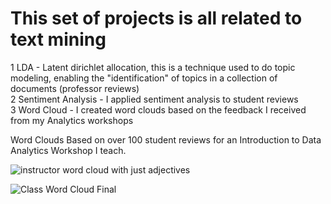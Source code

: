 # This set of projects is all related to text mining

1 LDA - Latent dirichlet allocation, this is a technique used to do topic modeling, enabling the "identification" of topics in a collection of documents (professor reviews) <br />
2 Sentiment Analysis - I applied sentiment analysis to student reviews <br />
3 Word Cloud - I created word clouds based on the feedback I received from my Analytics workshops <br />


Word Clouds Based on over 100 student reviews for an Introduction to Data Analytics Workshop I teach. <br />


![instructor word cloud with just adjectives](https://user-images.githubusercontent.com/59898455/138604998-10b339c4-b16d-4878-8cd0-f4d11213612b.png)


![Class Word Cloud Final](https://user-images.githubusercontent.com/59898455/138604926-8172f1c8-f039-4207-bea0-ca29e40e5442.png)


